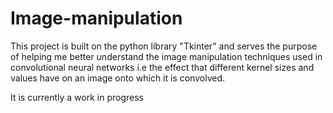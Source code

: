 # Image-manipulation
This project is built on the python library "Tkinter" and serves the purpose of helping me better understand the image manipulation techniques used in convolutional neural networks i.e the effect that different kernel sizes and values have on an image onto which it is convolved.

It is currently a work in progress

